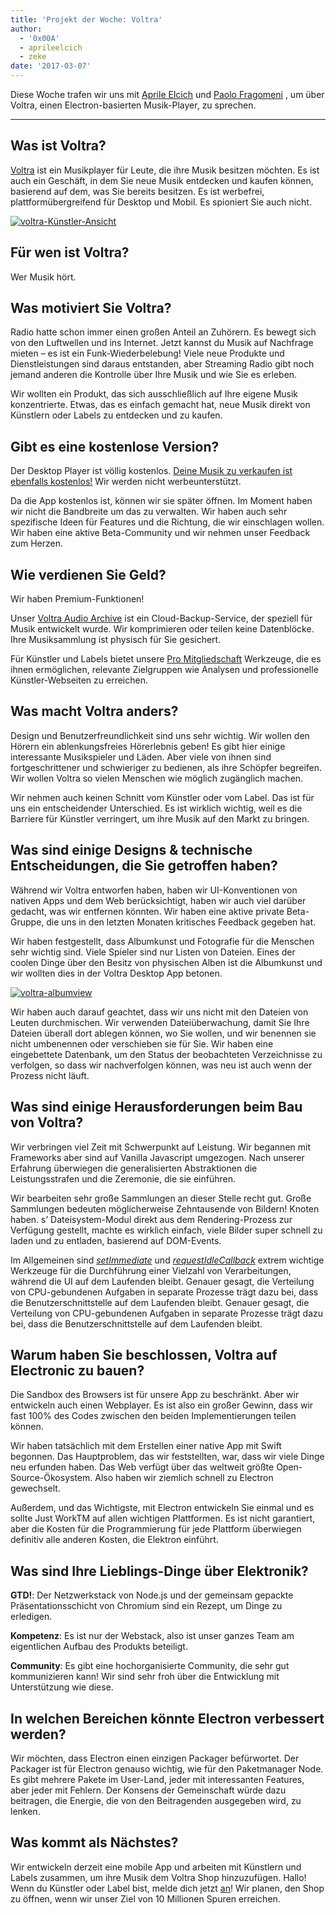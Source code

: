 ```yaml
---
title: 'Projekt der Woche: Voltra'
author:
  - '0x00A'
  - aprileelcich
  - zeke
date: '2017-03-07'
---
```


Diese Woche trafen wir uns mit [Aprile Elcich](https://twitter.com/aprileelcich) und [Paolo Fragomeni](https://twitter.com/0x00A) , um über Voltra, einen Electron-basierten Musik-Player, zu sprechen.

---

## Was ist Voltra?

[Voltra](https://voltra.co/) ist ein Musikplayer für Leute, die ihre Musik besitzen möchten. Es ist auch ein Geschäft, in dem Sie neue Musik entdecken und kaufen können, basierend auf dem, was Sie bereits besitzen. Es ist werbefrei, plattformübergreifend für Desktop und Mobil. Es spioniert Sie auch nicht.

[![voltra-Künstler-Ansicht](https://cloud.githubusercontent.com/assets/2289/23670061/4db0323c-031b-11e7-81fd-128e714e911c.jpg)](https://voltra.co/)

## Für wen ist Voltra?

Wer Musik hört.

## Was motiviert Sie Voltra?

Radio hatte schon immer einen großen Anteil an Zuhörern. Es bewegt sich von den Luftwellen und ins Internet. Jetzt kannst du Musik auf Nachfrage mieten – es ist ein Funk-Wiederbelebung! Viele neue Produkte und Dienstleistungen sind daraus entstanden, aber Streaming Radio gibt noch jemand anderen die Kontrolle über Ihre Musik und wie Sie es erleben.

Wir wollten ein Produkt, das sich ausschließlich auf Ihre eigene Musik konzentrierte. Etwas, das es einfach gemacht hat, neue Musik direkt von Künstlern oder Labels zu entdecken und zu kaufen.

## Gibt es eine kostenlose Version?

Der Desktop Player ist völlig kostenlos. [Deine Musik zu verkaufen ist ebenfalls kostenlos!](https://voltra.co/artists) Wir werden nicht werbeunterstützt.

Da die App kostenlos ist, können wir sie später öffnen. Im Moment haben wir nicht die Bandbreite um das zu verwalten. Wir haben auch sehr spezifische Ideen für Features und die Richtung, die wir einschlagen wollen. Wir haben eine aktive Beta-Community und wir nehmen unser Feedback zum Herzen.

## Wie verdienen Sie Geld?

Wir haben Premium-Funktionen!

Unser [Voltra Audio Archive](https://voltra.co/premium/) ist ein Cloud-Backup-Service, der speziell für Musik entwickelt wurde. Wir komprimieren oder teilen keine Datenblöcke. Ihre Musiksammlung ist physisch für Sie gesichert.

Für Künstler und Labels bietet unsere [Pro Mitgliedschaft](https://voltra.co/artists/pro) Werkzeuge, die es ihnen ermöglichen, relevante Zielgruppen wie Analysen und professionelle Künstler-Webseiten zu erreichen.

## Was macht Voltra anders?

Design und Benutzerfreundlichkeit sind uns sehr wichtig. Wir wollen den Hörern ein ablenkungsfreies Hörerlebnis geben! Es gibt hier einige interessante Musikspieler und Läden. Aber viele von ihnen sind fortgeschrittener und schwieriger zu bedienen, als ihre Schöpfer begreifen. Wir wollen Voltra so vielen Menschen wie möglich zugänglich machen.

Wir nehmen auch keinen Schnitt vom Künstler oder vom Label. Das ist für uns ein entscheidender Unterschied. Es ist wirklich wichtig, weil es die Barriere für Künstler verringert, um ihre Musik auf den Markt zu bringen.

## Was sind einige Designs & technische Entscheidungen, die Sie getroffen haben?

Während wir Voltra entworfen haben, haben wir UI-Konventionen von nativen Apps und dem Web berücksichtigt, haben wir auch viel darüber gedacht, was wir entfernen könnten. Wir haben eine aktive private Beta-Gruppe, die uns in den letzten Monaten kritisches Feedback gegeben hat.

Wir haben festgestellt, dass Albumkunst und Fotografie für die Menschen sehr wichtig sind. Viele Spieler sind nur Listen von Dateien. Eines der coolen Dinge über den Besitz von physischen Alben ist die Albumkunst und wir wollten dies in der Voltra Desktop App betonen.

[![voltra-albumview](https://cloud.githubusercontent.com/assets/2289/23670056/4b0c18d4-031b-11e7-89e1-539e927a380d.jpg)](https://voltra.co/)

Wir haben auch darauf geachtet, dass wir uns nicht mit den Dateien von Leuten durchmischen. Wir verwenden Dateiüberwachung, damit Sie Ihre Dateien überall dort ablegen können, wo Sie wollen, und wir benennen sie nicht umbenennen oder verschieben sie für Sie. Wir haben eine eingebettete Datenbank, um den Status der beobachteten Verzeichnisse zu verfolgen, so dass wir nachverfolgen können, was neu ist auch wenn der Prozess nicht läuft.

## Was sind einige Herausforderungen beim Bau von Voltra?

Wir verbringen viel Zeit mit Schwerpunkt auf Leistung. Wir begannen mit Frameworks aber sind auf Vanilla Javascript umgezogen. Nach unserer Erfahrung überwiegen die generalisierten Abstraktionen die Leistungsstrafen und die Zeremonie, die sie einführen.

Wir bearbeiten sehr große Sammlungen an dieser Stelle recht gut. Große Sammlungen bedeuten möglicherweise Zehntausende von Bildern! Knoten haben. s’ Dateisystem-Modul direkt aus dem Rendering-Prozess zur Verfügung gestellt, machte es wirklich einfach, viele Bilder super schnell zu laden und zu entladen, basierend auf DOM-Events.

Im Allgemeinen sind *[setImmediate](https://developer.mozilla.org/en-US/docs/Web/API/Window/setImmediate)* und *[requestIdleCallback](https://developer.mozilla.org/en-US/docs/Web/API/Window/requestIdleCallback)* extrem wichtige Werkzeuge für die Durchführung einer Vielzahl von Verarbeitungen, während die UI auf dem Laufenden bleibt. Genauer gesagt, die Verteilung von CPU-gebundenen Aufgaben in separate Prozesse trägt dazu bei, dass die Benutzerschnittstelle auf dem Laufenden bleibt. Genauer gesagt, die Verteilung von CPU-gebundenen Aufgaben in separate Prozesse trägt dazu bei, dass die Benutzerschnittstelle auf dem Laufenden bleibt.

## Warum haben Sie beschlossen, Voltra auf Electronic zu bauen?

Die Sandbox des Browsers ist für unsere App zu beschränkt. Aber wir entwickeln auch einen Webplayer. Es ist also ein großer Gewinn, dass wir fast 100% des Codes zwischen den beiden Implementierungen teilen können.

Wir haben tatsächlich mit dem Erstellen einer native App mit Swift begonnen. Das Hauptproblem, das wir feststellten, war, dass wir viele Dinge neu erfunden haben. Das Web verfügt über das weltweit größte Open-Source-Ökosystem. Also haben wir ziemlich schnell zu Electron gewechselt.

Außerdem, und das Wichtigste, mit Electron entwickeln Sie einmal und es sollte Just WorkTM auf allen wichtigen Plattformen. Es ist nicht garantiert, aber die Kosten für die Programmierung für jede Plattform überwiegen definitiv alle anderen Kosten, die Elektron einführt.

## Was sind Ihre Lieblings-Dinge über Elektronik?

**GTD!**: Der Netzwerkstack von Node.js und der gemeinsam gepackte Präsentationsschicht von Chromium sind ein Rezept, um Dinge zu erledigen.

**Kompetenz**: Es ist nur der Webstack, also ist unser ganzes Team am eigentlichen Aufbau des Produkts beteiligt.

**Community**: Es gibt eine hochorganisierte Community, die sehr gut kommunizieren kann! Wir sind sehr froh über die Entwicklung mit Unterstützung wie diese.

## In welchen Bereichen könnte Electron verbessert werden?

Wir möchten, dass Electron einen einzigen Packager befürwortet. Der Packager ist für Electron genauso wichtig, wie für den Paketmanager Node. Es gibt mehrere Pakete im User-Land, jeder mit interessanten Features, aber jeder mit Fehlern. Der Konsens der Gemeinschaft würde dazu beitragen, die Energie, die von den Beitragenden ausgegeben wird, zu lenken.

## Was kommt als Nächstes?

Wir entwickeln derzeit eine mobile App und arbeiten mit Künstlern und Labels zusammen, um ihre Musik dem Voltra Shop hinzuzufügen. Hallo! Wenn du Künstler oder Label bist, melde dich jetzt [an](https://admin.voltra.co/signup)! Wir planen, den Shop zu öffnen, wenn wir unser Ziel von 10 Millionen Spuren erreichen.

